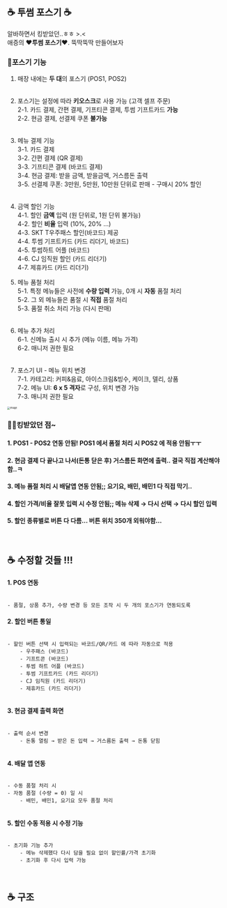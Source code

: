 
## ☕ 투썸 포스기 ☕
알바하면서 킹받았던..ㅎㅎ >.< <br/>
애증의 **♥️투썸 포스기♥️**. 뚝딱뚝딱 만들어보자
<br/>
### 📌포스기 기능

1. 매장 내에는 **두 대**의 포스기 (POS1, POS2) <br/><br/>

2. 포스기는 설정에 따라 **키오스크**로 사용 가능  (고객 셀프 주문) <br/>
   2-1. 카드 결제, 간편 결제, 기프티콘 결제, 투썸 기프트카드 **가능** <br/>
   2-2. 현금 결제, 선결제 쿠폰 **불가능** <br/><br/>

3. 메뉴 결제 기능<br/>
    3-1. 카드 결제<br/>
    3-2. 간편 결제 (QR 결제)<br/>
    3-3. 기프티콘 결제 (바코드 결제)<br/>
    3-4. 현금 결제: 받을 금액, 받을금액, 거스름돈 출력<br/>
    3-5. 선결제 쿠폰: 3만원, 5만원, 10만원 단위로 판매 - 구매시 20% 할인<br/><br/>


4. 금액 할인 기능<br/>
    4-1. 할인 **금액** 입력 (원 단위로, 1원 단위 불가능) <br/>
    4-2. 할인 **비율** 입력 (10%, 20% ...) <br/>
    4-3. SKT T우주패스 할인(바코드) 제공 <br/>
    4-4. 투썸 기프트카드 (카드 리더기, 바코드)<br/>
    4-5. 투썸하트 어플 (바코드) <br/>
    4-6. CJ 임직원 할인 (카드 리더기) <br/>
    4-7. 제휴카드 (카드 리더기)<br/>

5. 메뉴 품철 처리<br/>
    5-1. 특정 메뉴들은 사전에 **수량 입력** 가능, 0개 시 **자동** 품절 처리<br/>
    5-2. 그 외 메뉴들은 품절 시 **직접** 품절 처리<br/>
    5-3. 품절 취소 처리 가능 (다시 판매)<br/><br/>

6. 메뉴 추가 처리<br/>
   6-1. 신메뉴 출시 시 추가 (메뉴 이름, 메뉴 가격)<br/>
   6-2. 매니저 권한 필요<br/><br/>

7. 포스기 UI - 메뉴 위치 변경<br/>
   7-1. 카테고리: 커피&음료, 아이스크림&빙수, 케이크, 델리, 상품<br/>
   7-2. 메뉴 UI: **6 x 5 격자**로 구성, 위치 변경 가능<br/>
   7-3. 매니저 권한 필요

<img src="https://github.com/silverpoodle/typora-images/blob/main/pos.jpg?raw=true" alt="image" style="zoom:40%;" />

<br/>

### 😮‍💨킹받았던 점~

#### 1. POS1 - POS2 연동 안됨! POS1 에서 품절 처리 시 POS2 에 적용 안됨ㅜㅜ 
#### 2. 현금 결제 다 끝나고 나서(돈통 닫은 후) 거스름돈 화면에 출력.. 결국 직접 계산해야함..ㅋ
#### 3. 메뉴 품절 처리 시 배달앱 연동 안됨;; 요기요, 배민, 배민1 다 직접 막기..
#### 4. 할인 가격/비율 잘못 입력 시 수정 안됨;; 메뉴 삭제  → 다시 선택  → 다시 할인 입력
#### 5. 할인 종류별로 버튼 다 다름... 버튼 위치 350개 외워야함...


<br/>

## ☕ 수정할 것들 !!!

#### 1. POS 연동
 ```text
 
- 품절, 상품 추가, 수량 변경 등 모든 조작 시 두 개의 포스기가 연동되도록

```

#### 2. 할인 버튼 통일

```text

- 할인 버튼 선택 시 입력되는 바코드/QR/카드 에 따라 자동으로 적용 
    - 우주패스 (바코드)
    - 기프트콘 (바코드)
    - 투썸 하트 어플 (바코드)
    - 투썸 기프트카드 (카드 리더기) 
    - CJ 임직원 (카드 리더기) 
    - 제휴카드 (카드 리더기) 
    
```

#### 3. 현금 결제 출력 화면

```text

- 출력 순서 변경
    - 돈통 열림 → 받은 돈 입력 → 거스름돈 출력 → 돈통 닫힘
    
```

#### 4. 배달 앱 연동

```text

- 수동 품절 처리 시
- 자동 품절 (수량 = 0) 일 시
    - 배민, 배민1, 요기요 모두 품절 처리
    
```
#### 5. 할인 수동 적용 시 수정 기능

```text

- 초기화 기능 추가
    - 메뉴 삭제했다 다시 담을 필요 없이 할인률/가격 초기화
    - 초기화 후 다시 입력 가능

```

<br/>



## ☕ 구조

